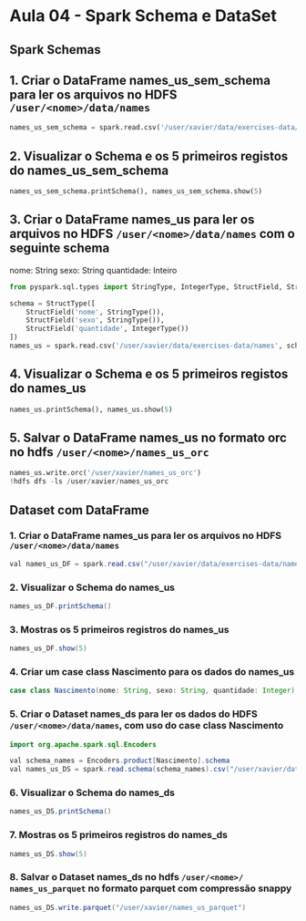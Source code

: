 # Aula 04 - Spark Schema e DataSet

## Spark Schemas

## 1. Criar o DataFrame names_us_sem_schema para ler os arquivos no HDFS `/user/<nome>/data/names`

```python
names_us_sem_schema = spark.read.csv('/user/xavier/data/exercises-data/names')
```

## 2. Visualizar o Schema e os 5 primeiros registos do names_us_sem_schema

```python
names_us_sem_schema.printSchema(), names_us_sem_schema.show(5)
```

## 3. Criar o DataFrame names_us para ler os arquivos no HDFS `/user/<nome>/data/names` com o seguinte schema

nome: String
sexo: String
quantidade: Inteiro

```python
from pyspark.sql.types import StringType, IntegerType, StructField, StructType

schema = StructType([
    StructField('nome', StringType()),
    StructField('sexo', StringType()),
    StructField('quantidade', IntegerType())
])
names_us = spark.read.csv('/user/xavier/data/exercises-data/names', schema=schema)
```

## 4. Visualizar o Schema e os 5 primeiros registos do names_us

```python
names_us.printSchema(), names_us.show(5)
```

## 5. Salvar o DataFrame names_us no formato orc no hdfs `/user/<nome>/names_us_orc`

```python
names_us.write.orc('/user/xavier/names_us_orc')
!hdfs dfs -ls /user/xavier/names_us_orc
```

## Dataset com DataFrame

### 1. Criar o DataFrame names_us para ler os arquivos no HDFS `/user/<nome>/data/names`

```java
val names_us_DF = spark.read.csv("/user/xavier/data/exercises-data/names")
```

### 2. Visualizar o Schema do names_us

```java
names_us_DF.printSchema()
```

### 3. Mostras os 5 primeiros registros do names_us

```java
names_us_DF.show(5)
```

### 4. Criar um case class Nascimento para os dados do names_us

```java
case class Nascimento(nome: String, sexo: String, quantidade: Integer)
```

### 5. Criar o Dataset names_ds para ler os dados do HDFS `/user/<nome>/data/names`, com uso do case class Nascimento

```java
import org.apache.spark.sql.Encoders

val schema_names = Encoders.product[Nascimento].schema
val names_us_DS = spark.read.schema(schema_names).csv("/user/xavier/data/exercises-data/names").as[Nascimento]
```

### 6. Visualizar o Schema do names_ds

```java
names_us_DS.printSchema()
```

### 7. Mostras os 5 primeiros registros do names_ds

```java
names_us_DS.show(5)
```

### 8. Salvar o Dataset names_ds no hdfs `/user/<nome>/ names_us_parquet` no formato parquet com compressão snappy

```java
names_us_DS.write.parquet("/user/xavier/names_us_parquet")
```
